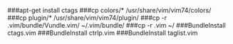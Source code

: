###apt-get install ctags
###cp colors/* /usr/share/vim/vim74/colors/
###cp plugin/* /usr/share/vim/vim74/plugin/
###cp -r .vim/bundle/Vundle.vim/ ~/.vim/bundle/
###cp -r .vim ~/ 
###BundleInstall ctags.vim
###BundleInstall ctrlp.vim
###BundleInstall taglist.vim
